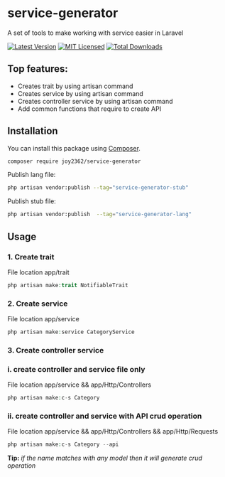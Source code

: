 # service-generator

A set of tools to make working with service easier in Laravel

[![Latest Version](https://img.shields.io/github/release/joy2362/service-generator.svg?style=flat-square)](https://github.com/joy2362/service-generator/releases)
[![MIT Licensed](https://img.shields.io/badge/license-MIT-brightgreen.svg?style=flat-square)](LICENSE.md)
[![Total Downloads](https://img.shields.io/packagist/dt/joy2362/service-generator.svg?style=flat-square)](https://packagist.org/packages/joy2362/service-generator)

## Top features:

-   Creates trait by using artisan command
-   Creates service by using artisan command
-   Creates controller service by using artisan command
-   Add common functions that require to create API

## Installation

You can install this package using [Composer](https://getcomposer.org).

```bash
composer require joy2362/service-generator
```

Publish lang file:

```bash
php artisan vendor:publish --tag="service-generator-stub"
```

Publish stub file:

```bash
php artisan vendor:publish  --tag="service-generator-lang"
```

## Usage

### 1. Create trait

File location app/trait

```php
php artisan make:trait NotifiableTrait
```

### 2. Create service

File location app/service

```php
php artisan make:service CategoryService
```

### 3. Create controller service

### i. create controller and service file only
File location app/service && app/Http/Controllers 

```php
php artisan make:c-s Category
```

### ii. create controller and service with API crud operation
File location app/service && app/Http/Controllers && app/Http/Requests

```php
php artisan make:c-s Category --api
```

**Tip:** *if the name matches with any model then it will generate crud operation*



